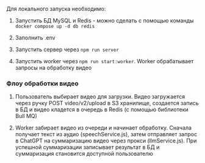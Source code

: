 Для локального запуска необходимо:

1. Запустить БД MySQL и Redis - можно сделать с помощью команды `docker compose up -d db redis`

2. Заполнить .env

3. Запустить сервер через `npm run server`

4. Запустить worker через `npm run start:worker`. Worker обрабатывает запросы на обработку видео

### Флоу обработки видео

1. Пользователь выбирает видео для загрузки. Видео загружается через ручку POST video/v2/upload в S3 хранилище, создается запись в БД и видео кладется в очередь в Redis (с помощью библиотеки Bull MQ)

2. Worker забирает видео из очереди и начинает обработку. Сначала получает текст из аудио (speechService.js), затем отправляет запрос в ChatGPT на суммаризацию видео через прокси (llmService.js). При успешной суммаризации записывает результат в БД и суммаризация становится доступной пользователю